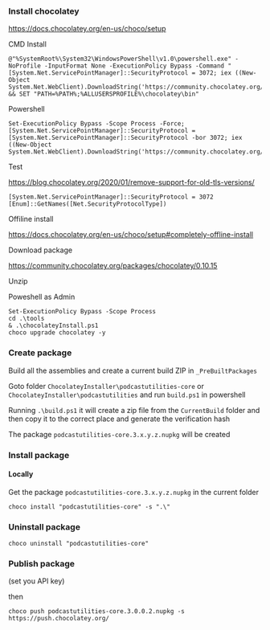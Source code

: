 ### Install chocolatey

https://docs.chocolatey.org/en-us/choco/setup

CMD Install

```
@"%SystemRoot%\System32\WindowsPowerShell\v1.0\powershell.exe" -NoProfile -InputFormat None -ExecutionPolicy Bypass -Command "[System.Net.ServicePointManager]::SecurityProtocol = 3072; iex ((New-Object System.Net.WebClient).DownloadString('https://community.chocolatey.org/install.ps1'))" && SET "PATH=%PATH%;%ALLUSERSPROFILE%\chocolatey\bin"
```

Powershell

```
Set-ExecutionPolicy Bypass -Scope Process -Force; [System.Net.ServicePointManager]::SecurityProtocol = [System.Net.ServicePointManager]::SecurityProtocol -bor 3072; iex ((New-Object System.Net.WebClient).DownloadString('https://community.chocolatey.org/install.ps1'))
```

Test

https://blog.chocolatey.org/2020/01/remove-support-for-old-tls-versions/

```
[System.Net.ServicePointManager]::SecurityProtocol = 3072
[Enum]::GetNames([Net.SecurityProtocolType])
```

Offiline install

https://docs.chocolatey.org/en-us/choco/setup#completely-offline-install

Download package

https://community.chocolatey.org/packages/chocolatey/0.10.15

Unzip

Poweshell as Admin

```
Set-ExecutionPolicy Bypass -Scope Process
cd .\tools
& .\chocolateyInstall.ps1
choco upgrade chocolatey -y
```

### Create package

Build all the assemblies and create a current build ZIP in  `_PreBuiltPackages`

Goto folder `ChocolateyInstaller\podcastutilities-core` or `ChocolateyInstaller\podcastutilities` and run `build.ps1` in powershell

Running `.\build.ps1` it will create a zip file from the `CurrentBuild` folder and then copy it to the correct place and generate the verification hash

The package `podcastutilities-core.3.x.y.z.nupkg` will be created

### Install package

#### Locally

Get the package `podcastutilities-core.3.x.y.z.nupkg` in the current folder

```
choco install "podcastutilities-core" -s ".\" 
```

### Uninstall package

```
choco uninstall "podcastutilities-core"
```

### Publish package

(set you API key)

then

```
choco push podcastutilities-core.3.0.0.2.nupkg -s https://push.chocolatey.org/
```
